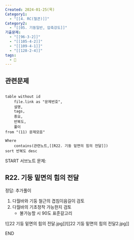 ```yaml
---
Created: 2024-01-25(목)
Category1:
  - "[[4. RC(철콘)]]"
Category2:
  - "[[05. 기둥일반, 압축강도]]"
기출문제:
  - "[[96-3-2]]"
  - "[[105-4-2]]"
  - "[[109-4-1]]"
  - "[[128-2-4]]"
tags:
  - 🧮
---
```

## 관련문제
```dataview

table without id
	file.link as "문제번호",
	설명,
	tags,
	중요,
	반복도,
	풀이
from "(11) 문제모음"

Where
	contains(관련노트,[[R22. 기둥 밑면의 힘의 전달]])
sort 반복도 desc

```

START
서브노트
문제:  
## R22. 기둥 밑면의 힘의 전달 

정답: 
추가풀이
1. 다월바와 기둥 철근의 겹침이음길이 검토
2. 다월바의 기초정착 가능한지 검토
	- 불가능할 시 90도 표준갈고리


![[22 기둥 밑면의 힘의 전달.jpg]]![[22 기둥 밑면의 힘의 전달2.jpg]]
<!--ID: 1704617828321-->
END

